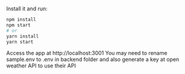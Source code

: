 Install it and run:

```bash
npm install
npm start
# or
yarn install
yarn start
```

Access the app at http://localhost:3001
You may need to rename sample.env to .env in backend folder and also generate a key at open weather API to use their API
